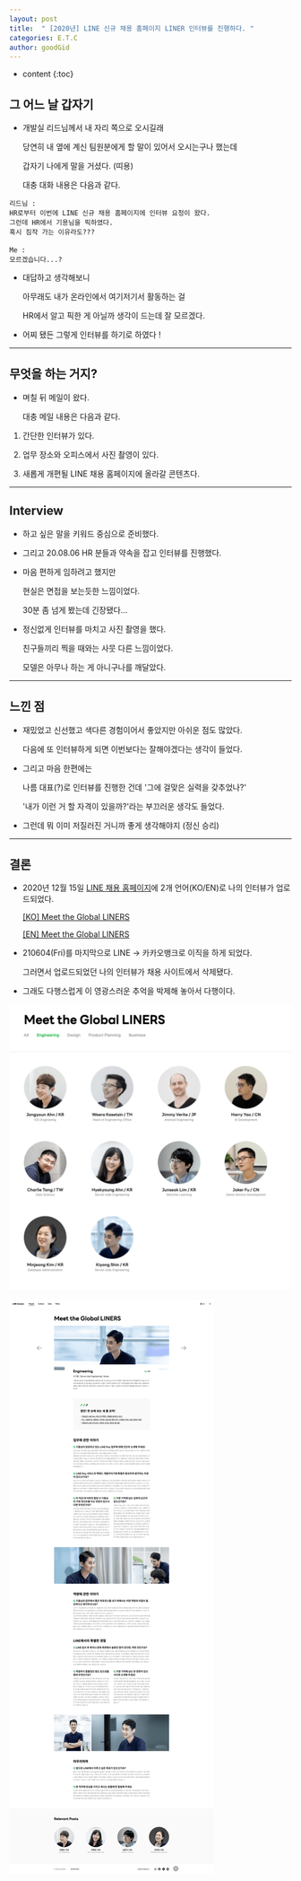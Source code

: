 ```yaml
---
layout: post
title:  " [2020년] LINE 신규 채용 홈페이지 LINER 인터뷰를 진행하다. "
categories: E.T.C
author: goodGid
---
```

* content
{:toc}

## 그 어느 날 갑자기

* 개발실 리드님께서 내 자리 쪽으로 오시길래

  당연히 내 옆에 계신 팀원분에게 할 말이 있어서 오시는구나 했는데 
  
  갑자기 나에게 말을 거셨다. (띠용)

  대충 대화 내용은 다음과 같다.

```
리드님 : 
HR로부터 이번에 LINE 신규 채용 홈페이지에 인터뷰 요청이 왔다.
그런데 HR에서 기용님을 픽하였다.
혹시 짐작 가는 이유라도???

Me : 
모르겠습니다...?
```

* 대답하고 생각해보니 

  아무래도 내가 온라인에서 여기저기서 활동하는 걸 
  
  HR에서 알고 픽한 게 아닐까 생각이 드는데 잘 모르겠다.

* 어찌 됐든 그렇게 인터뷰를 하기로 하였다 !
  






---

## 무엇을 하는 거지?

* 며칠 뒤 메일이 왔다.

  대충 메일 내용은 다음과 같다.

1. 간단한 인터뷰가 있다.

1. 업무 장소와 오피스에서 사진 촬영이 있다.

1. 새롭게 개편될 LINE 채용 홈페이지에 올라갈 콘텐츠다.


---

## Interview

* 하고 싶은 말을 키워드 중심으로 준비했다.

* 그리고 20.08.06 HR 분들과 약속을 잡고 인터뷰를 진행했다.

* 마음 편하게 임하려고 했지만 

  현실은 면접을 보는듯한 느낌이었다.

  30분 좀 넘게 봤는데 긴장됐다...

* 정신없게 인터뷰를 마치고 사진 촬영을 했다.

  친구들끼리 찍을 때와는 사뭇 다른 느낌이었다. 

  모델은 아무나 하는 게 아니구나를 깨달았다.

---

## 느낀 점

* 재밌었고 신선했고 색다른 경험이어서 좋았지만 아쉬운 점도 많았다.

  다음에 또 인터뷰하게 되면 이번보다는 잘해야겠다는 생각이 들었다.

* 그리고 마음 한편에는

  나름 대표(?)로 인터뷰를 진행한 건데 '그에 걸맞은 실력을 갖추었나?'

  '내가 이런 거 할 자격이 있을까?'라는 부끄러운 생각도 들었다.

* 그런데 뭐 이미 저질러진 거니까 좋게 생각해야지 (정신 승리)

---

## 결론

* 2020년 12월 15일 [LINE 채용 홈페이지](https://careers.linecorp.com/ko/people?ca=Engineering)에 2개 언어(KO/EN)로 나의 인터뷰가 업로드되었다.

  [[KO] Meet the Global LINERS](https://bit.ly/3BWZg5V)
  
  [[EN] Meet the Global LINERS](https://bit.ly/3j2HRQF)

* 210604(Fri)를 마지막으로 LINE -> 카카오뱅크로 이직을 하게 되었다.

  그러면서 업로드되었던 나의 인터뷰가 채용 사이트에서 삭제됐다.

* 그래도 다행스럽게 이 영광스러운 추억을 박제해 놓아서 다행이다.

![](/assets/img/posts/2020-LINER-Interview_1.png)

![](/assets/img/posts/2020-LINER-Interview_2.png)
